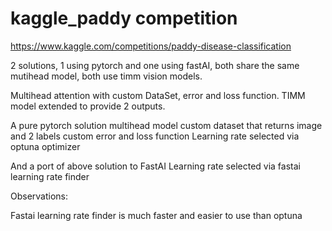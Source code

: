 # kaggle_paddy competition
https://www.kaggle.com/competitions/paddy-disease-classification

2 solutions, 1 using pytorch and one using fastAI, both share the same mutihead model, both use timm vision models.

 Multihead attention with custom DataSet,  error and loss function.  TIMM model extended to provide 2 outputs.


A pure pytorch solution
multihead model
custom dataset that returns image and 2 labels
custom error and loss function
Learning rate selected via optuna optimizer


And a port of above solution to FastAI
Learning rate selected via fastai learning rate finder


Observations:

Fastai learning rate finder is much faster and easier to use than optuna


